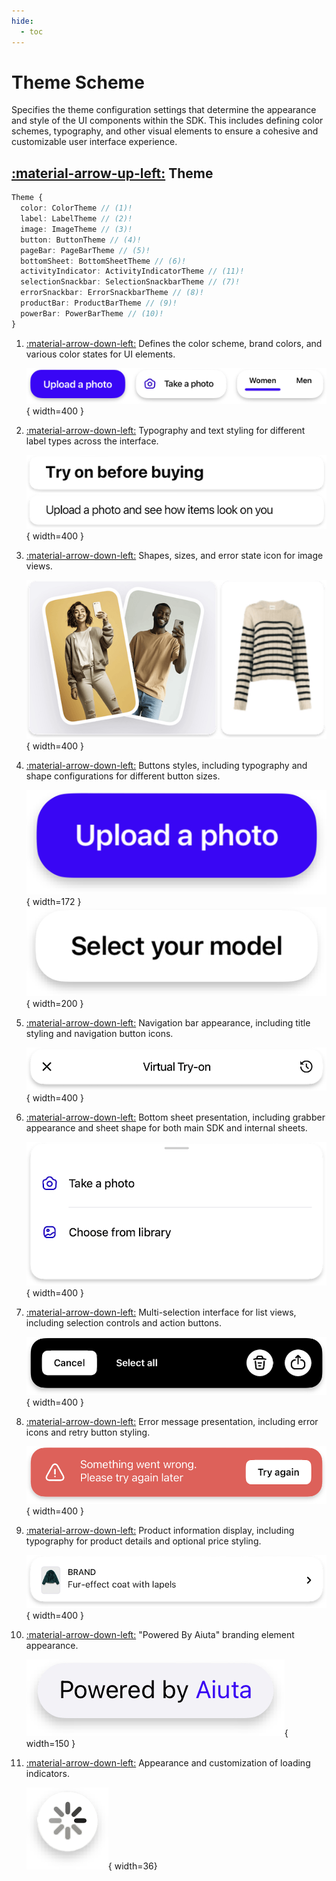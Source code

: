 ```yaml
---
hide:
  - toc
---
```

# Theme Scheme

Specifies the theme configuration settings that determine the appearance and style of the UI components within the SDK. This includes defining color schemes, typography, and other visual elements to ensure a cohesive and customizable user interface experience.

## [:material-arrow-up-left:](/sdk/developer/configuration/ui/#user-interface) Theme

```typescript
Theme {
  color: ColorTheme // (1)!
  label: LabelTheme // (2)!
  image: ImageTheme // (3)!
  button: ButtonTheme // (4)!
  pageBar: PageBarTheme // (5)!
  bottomSheet: BottomSheetTheme // (6)!
  activityIndicator: ActivityIndicatorTheme // (11)!
  selectionSnackbar: SelectionSnackbarTheme // (7)!
  errorSnackbar: ErrorSnackbarTheme // (8)!
  productBar: ProductBarTheme // (9)!
  powerBar: PowerBarTheme // (10)!
}
```

1. [:material-arrow-down-left:](color) Defines the color scheme, brand colors, and various color states for UI elements.

    ![component](/media/components/colors-brand.png){ width=400 }

2. [:material-arrow-down-left:](label) Typography and text styling for different label types across the interface.

    ![component](/media/components/labels.png){ width=400 }

3. [:material-arrow-down-left:](image) Shapes, sizes, and error state icon for image views.

    ![component](/media/components/images.png){ width=400 }

4. [:material-arrow-down-left:](button) Buttons styles, including typography and shape configurations for different button sizes.

    ![component](/media/components/button-brand.png){ width=172 } ![component](/media/components/button-contrast-inverted.png){ width=200 }

5. [:material-arrow-down-left:](page-bar) Navigation bar appearance, including title styling and navigation button icons.

    ![component](/media/components/pagebar-std.png){ width=400 }

6. [:material-arrow-down-left:](bottom-sheet) Bottom sheet presentation, including grabber appearance and sheet shape for both main SDK and internal sheets.

    ![component](/media/components/bottom-sheet-std.png){ width=400 }

7. [:material-arrow-down-left:](selection) Multi-selection interface for list views, including selection controls and action buttons.

    ![component](/media/components/snack-selection.png){ width=400 }

8. [:material-arrow-down-left:](error) Error message presentation, including error icons and retry button styling.

    ![component](/media/components/snack-error.png){ width=400 }

9. [:material-arrow-down-left:](product-bar) Product information display, including typography for product details and optional price styling.
 
    ![component](/media/components/product-bar.png){ width=400 }

10. [:material-arrow-down-left:](powered-by) "Powered By Aiuta" branding element appearance.

    ![component](/media/components/power-bar.png){ width=150 }

11. [:material-arrow-down-left:](activity-indicator) Appearance and customization of loading indicators.

    ![component](/media/components/activity-indicator.png){ width=36}
